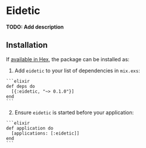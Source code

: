 # Eidetic

**TODO: Add description**

## Installation

If [available in Hex](https://hex.pm/docs/publish), the package can be installed as:

  1. Add `eidetic` to your list of dependencies in `mix.exs`:

    ```elixir
    def deps do
      [{:eidetic, "~> 0.1.0"}]
    end
    ```

  2. Ensure `eidetic` is started before your application:

    ```elixir
    def application do
      [applications: [:eidetic]]
    end
    ```

